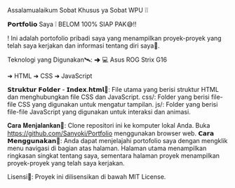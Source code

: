 Assalamualaikum Sobat Khusus ya Sobat WPU ❕❕

𝗣𝗼𝗿𝘁𝗳𝗼𝗹𝗶𝗼 Saya ❕
BELOM 100% SIAP PAK😅!!

! Ini adalah portofolio pribadi saya yang menampilkan proyek-proyek yang telah saya kerjakan dan informasi tentang diri saya🥇.

Teknologi yang Digunakan🛰:
➜ 💻 Asus ROG Strix G16

➜ HTML
➜ CSS
➜ JavaScript

𝗦𝘁𝗿𝘂𝗸𝘁𝘂𝗿 𝗙𝗼𝗹𝗱𝗲𝗿 -
𝗜𝗻𝗱𝗲𝘅.𝗵𝘁𝗺𝗹📩:
File utama yang berisi struktur HTML dan menghubungkan file CSS dan JavaScript.
css/: Folder yang berisi file-file CSS yang digunakan untuk mengatur tampilan.
js/: Folder yang berisi file-file JavaScript yang digunakan untuk interaksi dan animasi.

𝐂𝐚𝐫𝐚 𝐌𝐞𝐧𝐣𝐚𝐥𝐚𝐧𝐤𝐚𝐧📩:
Clone repositori ini ke komputer lokal Anda.
Buka https://github.com/Sanyoki/Portfolio menggunakan browser web.
𝗖𝗮𝗿𝗮 𝗠𝗲𝗻𝗴𝗴𝘂𝗻𝗮𝗸𝗮𝗻🔨:
Anda dapat menjelajahi portofolio saya dengan mengklik menu navigasi di bagian atas halaman. Halaman utama menampilkan ringkasan singkat tentang saya, sementara halaman proyek menampilkan proyek-proyek yang telah saya kerjakan.

Lisensi🤏:
Proyek ini dilisensikan di bawah MIT License.



